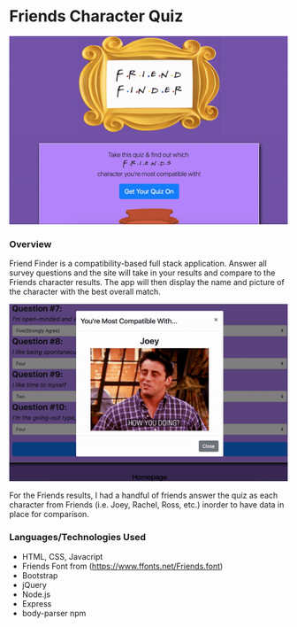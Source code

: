 # Friends Character Quiz

![alt text](https://github.com/laurengranada/week-13-FriendFinder/blob/master/read-images/demo.gif)

### Overview
Friend Finder is a compatibility-based full stack application. Answer all survey questions and the site will take in your results and compare to the Friends character results. The app will then display the name and picture of the character with the best overall match.

![alt text](https://github.com/laurengranada/week-13-FriendFinder/blob/master/read-images/modal.gif)


For the Friends results, I had a handful of friends answer the quiz as each character from Friends (i.e. Joey, Rachel, Ross, etc.) inorder to have data in place for comparison.

### Languages/Technologies Used
- HTML, CSS, Javacript
- Friends Font from (https://www.ffonts.net/Friends.font)
- Bootstrap
- jQuery
- Node.js
- Express
- body-parser npm

